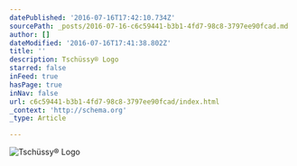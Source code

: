 ```yaml
---
datePublished: '2016-07-16T17:42:10.734Z'
sourcePath: _posts/2016-07-16-c6c59441-b3b1-4fd7-98c8-3797ee90fcad.md
author: []
dateModified: '2016-07-16T17:41:38.802Z'
title: ''
description: Tschüssy® Logo
starred: false
inFeed: true
hasPage: true
inNav: false
url: c6c59441-b3b1-4fd7-98c8-3797ee90fcad/index.html
_context: 'http://schema.org'
_type: Article

---
```

![Tschüssy® Logo](https://the-grid-user-content.s3-us-west-2.amazonaws.com/ff9056d1-7ba6-4cb3-885d-410431ce51db.jpg)